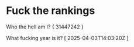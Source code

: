 # Fuck the rankings

Who the hell am I?
{ 31447242 }

What fucking year is it?
[ 2025-04-03T14:03:20Z ]
